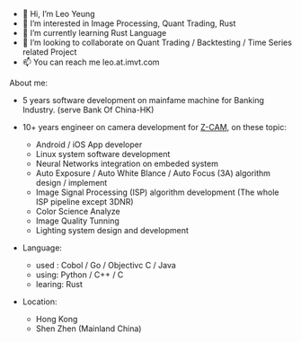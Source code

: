 - 👋 Hi, I’m Leo Yeung
- 👀 I’m interested in Image Processing, Quant Trading, Rust
- 🌱 I’m currently learning Rust Language
- 💞️ I’m looking to collaborate on Quant Trading / Backtesting / Time Series related Project
- 📫 You can reach me leo.at.imvt.com

About me:
- 5 years software development on mainfame machine for Banking Industry. (serve Bank Of China-HK)
- 10+ years engineer on camera development for [Z-CAM](https://www.z-cam.com/), on these topic:
  - Android / iOS App developer
  - Linux system software development
  - Neural Networks integration on embeded system
  - Auto Exposure / Auto White Blance / Auto Focus (3A) algorithm design / implement
  - Image Signal Processing (ISP) algorithm development  (The whole ISP pipeline except 3DNR)
  - Color Science Analyze
  - Image Quality Tunning
  - Lighting system design and development

- Language:
   - used : Cobol / Go / Objectivc C / Java
   - using: Python / C++ / C
   - learing: Rust

- Location:
   - Hong Kong
   - Shen Zhen (Mainland China)
